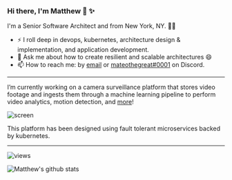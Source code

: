 ### Hi there, I'm Matthew 👋 ✨

I'm a Senior Software Architect and from New York, NY. 👨‍💻

- ⚡ I roll deep in devops, kubernetes, architecture design & implementation, and application development.
- 💬 Ask me about how to create resilient and scalable architectures 😄
- 📫 How to reach me: by [email](mailto:matthew@matthewdavis.io) or [mateothegreat#0001](https://discordapp.com/users/505520869246763009) on Discord.

---

I’m currently working on a camera surveillance platform that stores video footage and ingests them through a machine learning pipeline to perform video analytics, motion detection, and [more](https://streaming-platform.com)!


![screen](https://streamnvr.com/wp-content/uploads/sites/5/2018/12/scrubbed-multiple-devices.png)

This platform has been designed using fault tolerant microservices backed by kubernetes.

---

![views](https://enbxcd98jgzi9ya.m.pipedream.net/)

![Matthew's github stats](https://github-readme-stats.vercel.app/api?username=mateothegreat&count_private=true&show_icons=true&custom_title=asdf&theme=radical)
